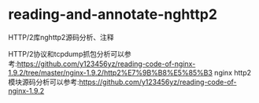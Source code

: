 # reading-and-annotate-nghttp2
HTTP/2库nghttp2源码分析、注释  

HTTP/2协议和tcpdump抓包分析可以参考:https://github.com/y123456yz/reading-code-of-nginx-1.9.2/tree/master/nginx-1.9.2/http2%E7%9B%B8%E5%85%B3
nginx http2模块源码分析可以参考:https://github.com/y123456yz/reading-code-of-nginx-1.9.2 
